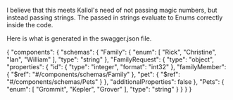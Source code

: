 I believe that this meets Kallol's need of not passing magic numbers, but instead passing strings.
The passed in strings evaluate to Enums correctly inside the code.

Here is what is generated in the swagger.json file. 

{
	"components": {
		"schemas": {
			"Family": {
				"enum": [
					"Rick",
					"Christine",
					"Ian",
					"William"
				],
				"type": "string"
			},
			"FamilyRequest": {
				"type": "object",
				"properties": {
					"id": {
						"type": "integer",
						"format": "int32"
					},
					"familyMember": {
						"$ref": "#/components/schemas/Family"
					},
					"pet": {
						"$ref": "#/components/schemas/Pets"
					}
				},
				"additionalProperties": false
			},
			"Pets": {
				"enum": [
					"Grommit",
					"Kepler",
					"Grover"
				],
				"type": "string"
			}
		}
	}
}